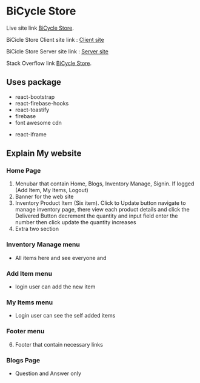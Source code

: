 # BiCycle Store

Live site link [BiCycle Store](-----).

BiCicle Store Client site link : [Client site](https://github.com/ProgrammingHeroWC4/warehouse-management-client-side-Ramash3828)

BiCicle Store Server site link : [Server site](https://github.com/ProgrammingHeroWC4/warehouse-management-server-side-Ramash3828)

Stack Overflow link [BiCycle Store](https://stackoverflow.com/questions/72090710/i-can-try-to-get-user-token-for-verify-user-code-copy-and-paste-to-the-jwt-io-w).

## Uses package

-   react-bootstrap
-   react-firebase-hooks
-   react-toastify
-   firebase
-   font awesome cdn

*   react-iframe

## Explain My website

### Home Page

1. Menubar that contain Home, Blogs, Inventory Manage, Signin. If logged (Add Item, My Items, Logout)
2. Banner for the web site
3. Inventory Product Item (Six item). Click to Update button navigate to manage inventory page, there view each product details and click the Delivered Button decrement the quantity and input field enter the number then click update the quantity increases
4. Extra two section

### Inventory Manage menu

-   All items here and see everyone and

### Add Item menu

-   login user can add the new item

### My Items menu

-   Login user can see the self added items

### Footer menu

6. Footer that contain necessary links

### Blogs Page

-   Question and Answer only
